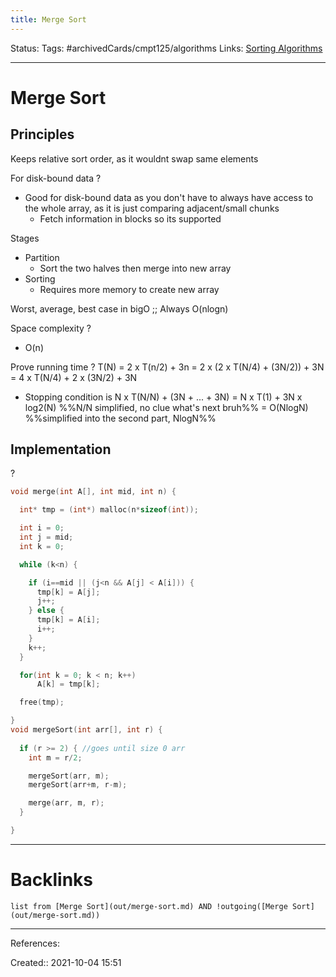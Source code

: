 ```yaml
---
title: Merge Sort
---
```

Status: 
Tags: #archivedCards/cmpt125/algorithms
Links: [Sorting Algorithms](out/sorting-algorithms.md)
___
# Merge Sort
## Principles

Keeps relative sort order, as it wouldnt swap same elements

For disk-bound data
?
- Good for disk-bound data as you don't have to always have access to the whole array, as it is just comparing adjacent/small chunks
	- Fetch information in blocks so its supported

Stages
- Partition
	- Sort the two halves then merge into new array
- Sorting
	- Requires more memory to create new array

Worst, average, best case in bigO ;; Always O(nlogn)
<!--SR:!2021-12-17,2,175-->

Space complexity
?
- O(n)

Prove running time
?
T(N) = 2 x T(n/2) + 3n
= 2 x (2 x T(N/4) + (3N/2)) + 3N
= 4 x T(N/4) + 2 x (3N/2) + 3N
- Stopping condition is N x T(N/N) + (3N + ... + 3N)
= N x T(1) + 3N x log2(N) %%N/N simplified, no clue what's next bruh%%
= O(NlogN) %%simplified into the second part, NlogN%%
<!--SR:!2021-12-21,8,210-->

## Implementation
?
```c
void merge(int A[], int mid, int n) {

  int* tmp = (int*) malloc(n*sizeof(int));

  int i = 0;
  int j = mid;
  int k = 0;

  while (k<n) {

    if (i==mid || (j<n && A[j] < A[i])) {
      tmp[k] = A[j];
      j++;
    } else {
      tmp[k] = A[i];
      i++;
    }
    k++;
  }

  for(int k = 0; k < n; k++)
      A[k] = tmp[k];  

  free(tmp);

}
void mergeSort(int arr[], int r) {
  
  if (r >= 2) { //goes until size 0 arr
    int m = r/2;

    mergeSort(arr, m);
    mergeSort(arr+m, r-m);

    merge(arr, m, r);
  }

}
```
___
# Backlinks
```dataview
list from [Merge Sort](out/merge-sort.md) AND !outgoing([Merge Sort](out/merge-sort.md))
```
___
References:
<!--SR:!2021-12-16,1,130-->

Created:: 2021-10-04 15:51
